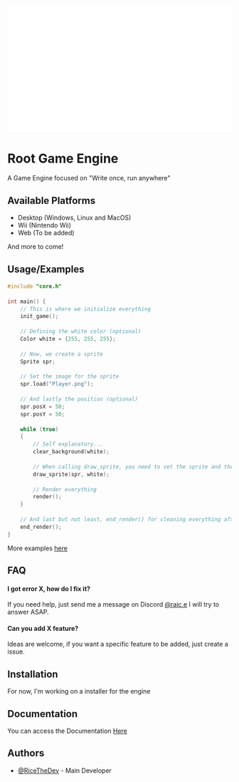 
![Banner](https://github.com/RiceTheDev/Root/blob/main/Readme/Banner.gif?raw=true)

# Root Game Engine

A Game Engine focused on "Write once, run anywhere"

## Available Platforms

- Desktop (Windows, Linux and MacOS)
- Wii (Nintendo Wii)
- Web (To be added)

And more to come!

## Usage/Examples

```cpp
#include "core.h"

int main() {
    // This is where we initialize everything
    init_game();

    // Defining the white color (optional)
    Color white = {255, 255, 255};

    // Now, we create a sprite
    Sprite spr;

    // Set the image for the sprite
    spr.load("Player.png");

    // And lastly the position (optional)
    spr.posX = 50;
    spr.posY = 50;

    while (true) 
    {
        // Self explanatory...
        clear_background(white);

        // When calling draw_sprite, you need to set the sprite and the tint
        draw_sprite(spr, white);

        // Render everything
        render();
    }

    // And last but not least, end_render() for cleaning everything after the user close the game
    end_render();
}
```

More examples [here](https://github.com/RiceTheDev/Root/tree/main/examples/)

## FAQ

#### I got error X, how do I fix it?

If you need help, just send me a message on Discord [@raic.e](https://discord.com/users/570693486500773888) I will try to answer ASAP.

#### Can you add X feature?

Ideas are welcome, if you want a specific feature to be added, just create a issue.

## Installation

For now, I'm working on a installer for the engine

## Documentation

You can access the Documentation [Here](https://root-doc.pages.dev)

## Authors

- [@RiceTheDev](https://www.github.com/RiceTheDev) - Main Developer
